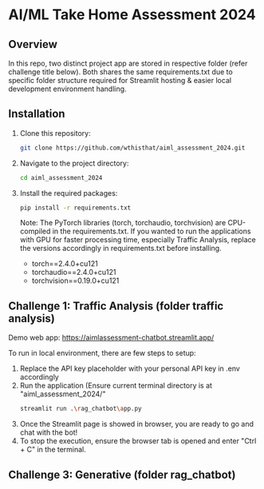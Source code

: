 # AI/ML Take Home Assessment 2024

## Overview
In this repo, two distinct project app are stored in respective folder (refer challenge title below). Both shares the same requirements.txt due to specific folder structure required for Streamlit hosting & easier local development environment handling.

## Installation

1. Clone this repository:

   ```bash
   git clone https://github.com/wthisthat/aiml_assessment_2024.git

2. Navigate to the project directory:
   ```bash
   cd aiml_assessment_2024

3. Install the required packages:
   ```bash
   pip install -r requirements.txt
   ```
   Note: The PyTorch libraries (torch, torchaudio, torchvision) are CPU-compiled in the requirements.txt. If you wanted to run the applications with GPU for faster processing time, especially Traffic Analysis, replace the versions accordingly in requirements.txt before installing.
    - torch==2.4.0+cu121
    - torchaudio==2.4.0+cu121
    - torchvision==0.19.0+cu121

## Challenge 1: Traffic Analysis (folder traffic analysis)
Demo web app: https://aimlassessment-chatbot.streamlit.app/

To run in local environment, there are few steps to setup:
1. Replace the API key placeholder with your personal API key in .env accordingly
2. Run the application (Ensure current terminal directory is at "aiml_assessment_2024/"
   ```bash
   streamlit run .\rag_chatbot\app.py
3. Once the Streamlit page is showed in browser, you are ready to go and chat with the bot!
4. To stop the execution, ensure the browser tab is opened and enter "Ctrl + C" in the terminal.

## Challenge 3: Generative (folder rag_chatbot)
